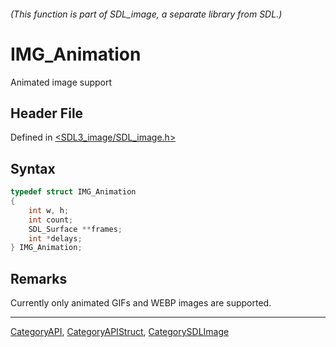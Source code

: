 ###### (This function is part of SDL_image, a separate library from SDL.)
# IMG_Animation

Animated image support

## Header File

Defined in [<SDL3_image/SDL_image.h>](https://github.com/libsdl-org/SDL_image/blob/main/include/SDL3_image/SDL_image.h)

## Syntax

```c
typedef struct IMG_Animation
{
	int w, h;
	int count;
	SDL_Surface **frames;
	int *delays;
} IMG_Animation;
```

## Remarks

Currently only animated GIFs and WEBP images are supported.

----
[CategoryAPI](CategoryAPI), [CategoryAPIStruct](CategoryAPIStruct), [CategorySDLImage](CategorySDLImage)

